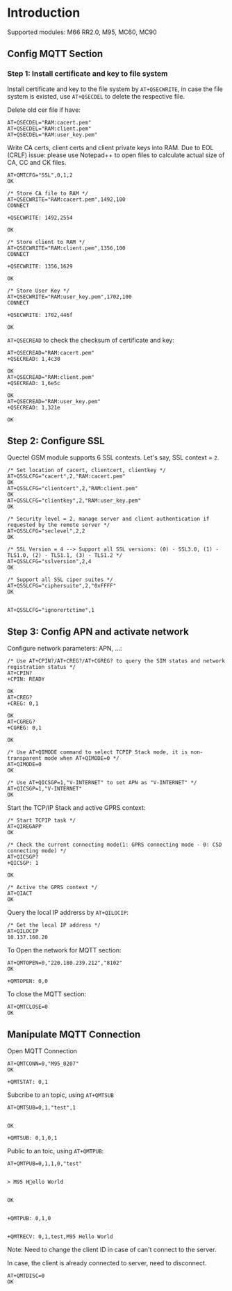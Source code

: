 # Introduction

Supported modules: M66 RR2.0, M95, MC60, MC90

## Config MQTT Section


### Step 1: Install certificate and key to file system

Install certificate and key to the file system by `AT+QSECWRITE`, in case the file system is existed, use `AT+QSECDEL` to delete the respective file.


Delete old cer file if have:
```
AT+QSECDEL="RAM:cacert.pem"
AT+QSECDEL="RAM:client.pem"
AT+QSECDEL="RAM:user_key.pem"
```

Write CA certs, client certs and client private keys into RAM. Due to EOL (CRLF) issue: please use Notepad++ to open files to calculate actual size of CA, CC and CK files.

```
AT+QMTCFG="SSL",0,1,2
OK

/* Store CA file to RAM */
AT+QSECWRITE="RAM:cacert.pem",1492,100
CONNECT

+QSECWRITE: 1492,2554

OK

/* Store client to RAM */
AT+QSECWRITE="RAM:client.pem",1356,100
CONNECT

+QSECWRITE: 1356,1629

OK

/* Store User Key */
AT+QSECWRITE="RAM:user_key.pem",1702,100
CONNECT

+QSECWRITE: 1702,446f

OK
```

`AT+QSECREAD` to check the checksum of certificate and key:

```
AT+QSECREAD="RAM:cacert.pem"
+QSECREAD: 1,4c30

OK
AT+QSECREAD="RAM:client.pem"
+QSECREAD: 1,6e5c

OK
AT+QSECREAD="RAM:user_key.pem"
+QSECREAD: 1,321e

OK
```

## Step 2: Configure SSL

Quectel GSM module supports 6 SSL contexts. Let's say, SSL context = `2`.

```
/* Set location of cacert, clientcert, clientkey */
AT+QSSLCFG="cacert",2,"RAM:cacert.pem"
OK
AT+QSSLCFG="clientcert",2,"RAM:client.pem"
OK
AT+QSSLCFG="clientkey",2,"RAM:user_key.pem"
OK

/* Security level = 2, manage server and client authentication if requested by the remote server */
AT+QSSLCFG="seclevel",2,2
OK

/* SSL Version = 4 --> Support all SSL versions: (0) - SSL3.0, (1) - TLS1.0, (2) - TLS1.1, (3) - TLS1.2 */
AT+QSSLCFG="sslversion",2,4
OK

/* Support all SSL ciper suites */
AT+QSSLCFG="ciphersuite",2,"0xFFFF"
OK


AT+QSSLCFG="ignorertctime",1
```

## Step 3: Config APN and activate network

Configure network parameters: APN, ...: 

```
/* Use AT+CPIN?/AT+CREG?/AT+CGREG? to query the SIM status and network registration status */
AT+CPIN?
+CPIN: READY

OK
AT+CREG?
+CREG: 0,1

OK
AT+CGREG?
+CGREG: 0,1

OK

/* Use AT+QIMODE command to select TCPIP Stack mode, it is non-transparent mode when AT+QIMODE=0 */
AT+QIMODE=0
OK

/* Use AT+QICSGP=1,"V-INTERNET" to set APN as "V-INTERNET" */
AT+QICSGP=1,"V-INTERNET"
OK
```
Start the TCP/IP Stack and active GPRS context:

```
/* Start TCPIP task */
AT+QIREGAPP
OK

/* Check the current connecting mode(1: GPRS connecting mode - 0: CSD connecting mode) */
AT+QICSGP?
+QICSGP: 1

OK

/* Active the GPRS context */
AT+QIACT
OK
```

Query the local IP addrerss by `AT+QILOCIP`:

```
/* Get the local IP address */
AT+QILOCIP
10.137.160.20
```


To Open the network for MQTT section:

```
AT+QMTOPEN=0,"220.180.239.212","8102"
OK

+QMTOPEN: 0,0
```

To close the MQTT section:

```
AT+QMTCLOSE=0
OK
```

## Manipulate MQTT Connection

Open MQTT Connection

```
AT+QMTCONN=0,"M95_0207"
OK

+QMTSTAT: 0,1
```

Subcribe to an topic, using `AT+QMTSUB`

```
AT+QMTSUB=0,1,"test",1


OK

+QMTSUB: 0,1,0,1
```

Public to an toic, using `AT+QMTPUB`:

```
AT+QMTPUB=0,1,1,0,"test"


> M95 Hello World


OK


+QMTPUB: 0,1,0


+QMTRECV: 0,1,test,M95 Hello World
```


Note: Need to change the client ID in case of can't connect to the server.

In case, the client is already connected to server, need to disconnect.

```
AT+QMTDISC=0
OK
```